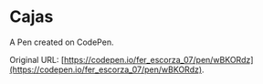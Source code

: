 # Cajas

A Pen created on CodePen.

Original URL: [https://codepen.io/fer_escorza_07/pen/wBKORdz](https://codepen.io/fer_escorza_07/pen/wBKORdz).

